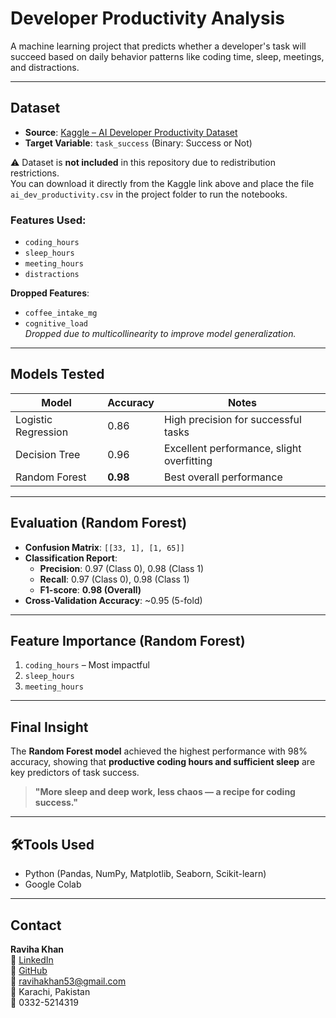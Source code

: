 #  Developer Productivity Analysis

A machine learning project that predicts whether a developer's task will succeed based on daily behavior patterns like coding time, sleep, meetings, and distractions.

---

##  Dataset
- **Source**: [Kaggle – AI Developer Productivity Dataset](https://www.kaggle.com/datasets/atharvasoundankar/ai-developer-productivity-dataset)
- **Target Variable**: `task_success` (Binary: Success or Not)

⚠ Dataset is **not included** in this repository due to redistribution restrictions.  
You can download it directly from the Kaggle link above and place the file `ai_dev_productivity.csv` in the project folder to run the notebooks.

###  Features Used:
- `coding_hours`
- `sleep_hours`
- `meeting_hours`
- `distractions`

 **Dropped Features**:
- `coffee_intake_mg`
- `cognitive_load`  
*Dropped due to multicollinearity to improve model generalization.*

---

##  Models Tested

| Model                | Accuracy | Notes                                      |
|---------------------|----------|--------------------------------------------|
| Logistic Regression | 0.86     | High precision for successful tasks        |
| Decision Tree       | 0.96     | Excellent performance, slight overfitting  |
| Random Forest       | **0.98** | Best overall performance                   |

---

##  Evaluation (Random Forest)

- **Confusion Matrix**: `[[33, 1], [1, 65]]`
- **Classification Report**:
  - **Precision**: 0.97 (Class 0), 0.98 (Class 1)
  - **Recall**: 0.97 (Class 0), 0.98 (Class 1)
  - **F1-score**: **0.98 (Overall)**
- **Cross-Validation Accuracy**: ~0.95 (5-fold)

---

##  Feature Importance (Random Forest)

1. `coding_hours` – Most impactful  
2. `sleep_hours`  
3. `meeting_hours`  

---

##  Final Insight

The **Random Forest model** achieved the highest performance with 98% accuracy, showing that **productive coding hours and sufficient sleep** are key predictors of task success.

> **"More sleep and deep work, less chaos — a recipe for coding success."**

---

## 🛠️Tools Used
- Python (Pandas, NumPy, Matplotlib, Seaborn, Scikit-learn)  
-  Google Colab

---

## Contact

**Raviha Khan**  
🔗 [LinkedIn](https://www.linkedin.com/in/raviha-khan-ab17b424a)  
🐙 [GitHub](https://github.com/Ravihakhan21)  
📧 ravihakhan53@gmail.com  
📍 Karachi, Pakistan  
📱 0332-5214319
